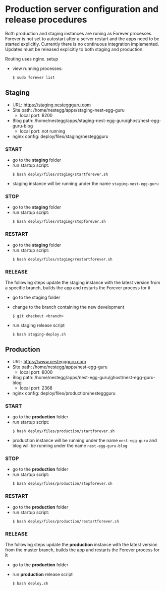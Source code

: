 # Production server configuration and release procedures #

Both production and staging instances are runing as Forever processes. Forever is not set to autostart after a server restart and the apps need to be started explicitly. Currently there is no continuous integration implemented. Updates must be released explicitly to both staging and production.

Routing uses nginx. setup     

- view running processes: 

    ~~~
    $ sudo forever list
    ~~~

## Staging ##

- URL: https://staging.nesteggguru.com
- Site path: /home/nestegg/apps/staging-nest-egg-guru 
    - local port: 8200
- Blog path: /home/nestegg/apps/staging-nest-egg-guru/ghost/nest-egg-guru-blog
    - local port: not running
- nginx config: deploy/files/staging/nesteggguru

### START ###

- go to the **staging** folder
- run startup script:
    ~~~
    $ bash deploy/files/staging/startforever.sh
    ~~~
- staging instance will be running under the name `staging-nest-egg-guru`


### STOP ###

- go to the **staging** folder
- run startup script:
    ~~~
    $ bash deploy/files/staging/stopforever.sh
    ~~~

### RESTART ###

- go to the **staging** folder
- run startup script:
    ~~~
    $ bash deploy/files/staging/restartforever.sh
    ~~~



### RELEASE ###
The following steps update the staging instance with the latest version from a specific branch, builds the app and restarts the Forever process for it 

- go to the staging folder

- change to the branch containing the new development
    ~~~
    $ git checkout <branch>
    ~~~
- run staging release script
    ~~~
    $ bash staging-deploy.sh
    ~~~


## Production ##

- URL: https://www.nesteggguru.com
- Site path: /home/nestegg/apps/nest-egg-guru 
    - local port: 8000
- Blog path: /home/nestegg/apps/nest-egg-guru/ghost/nest-egg-guru-blog
    - local port: 2368
- nginx config: deploy/files/production/nesteggguru


### START ###

- go to the **production** folder
- run startup script:
    ~~~
    $ bash deploy/files/production/startforever.sh
    ~~~
- production instance will be running under the name `nest-egg-guru` and blog will be running under the name `nest-egg-guru-blog` 


### STOP ###

- go to the **production** folder
- run startup script:
    ~~~
    $ bash deploy/files/production/stopforever.sh
    ~~~

### RESTART ###

- go to the **production** folder
- run startup script:
    ~~~
    $ bash deploy/files/production/restartforever.sh
    ~~~

### RELEASE ###
The following steps update the **production** instance with the latest version from the master branch, builds the app and restarts the Forever process for it 

- go to the **production** folder

- run **production** release script
    ~~~
    $ bash deploy.sh
    ~~~
